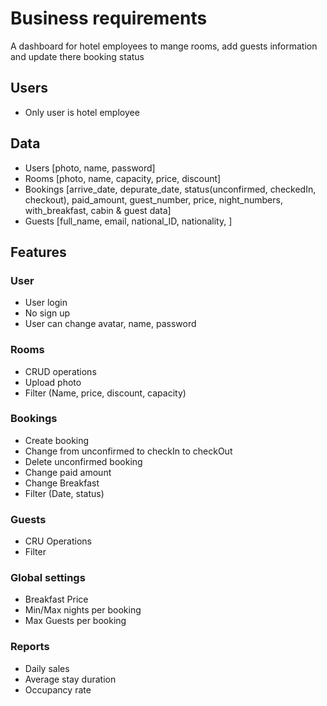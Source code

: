 # Business requirements

A dashboard for hotel employees to mange rooms, add guests information and update there booking status

## Users

- Only user is hotel employee

## Data

- Users [photo, name, password]
- Rooms [photo, name, capacity, price, discount]
- Bookings [arrive_date, depurate_date, status(unconfirmed, checkedIn, checkout), paid_amount, guest_number, price, night_numbers, with_breakfast, cabin & guest data]
- Guests [full_name, email, national_ID, nationality, ]

## Features

### User

- User login
- No sign up
- User can change avatar, name, password

### Rooms

- CRUD operations
- Upload photo
- Filter (Name, price, discount, capacity)

### Bookings

- Create booking
- Change from unconfirmed to checkIn to checkOut
- Delete unconfirmed booking
- Change paid amount
- Change Breakfast
- Filter (Date, status)

### Guests

- CRU Operations
- Filter

### Global settings

- Breakfast Price
- Min/Max nights per booking
- Max Guests per booking

### Reports

- Daily sales
- Average stay duration
- Occupancy rate
